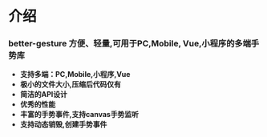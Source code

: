 
# 介绍

### better-gesture  方便、轻量,可用于PC,Mobile, Vue,小程序的多端手势库

- **支持多端：PC,Mobile,小程序,Vue**
- **极小的文件大小,压缩后代码仅有**<Badge vertical="middle" text="3.6KB"/>
- **简洁的API设计**
- **优秀的性能**
- **丰富的手势事件,支持canvas手势监听**
- **支持动态销毁,创建手势事件**

